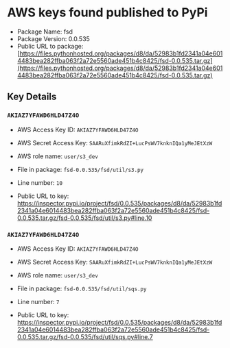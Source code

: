 # AWS keys found published to PyPi

* Package Name: fsd
* Package Version: 0.0.535
* Public URL to package: [https://files.pythonhosted.org/packages/d8/da/52983b1fd2341a04e6014483bea282ffba063f2a72e5560ade451b4c8425/fsd-0.0.535.tar.gz](https://files.pythonhosted.org/packages/d8/da/52983b1fd2341a04e6014483bea282ffba063f2a72e5560ade451b4c8425/fsd-0.0.535.tar.gz)

## Key Details

### `AKIAZ7YFAWD6HLD47Z4O`

* AWS Access Key ID: `AKIAZ7YFAWD6HLD47Z4O`
* AWS Secret Access Key: `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` 
* AWS role name: `user/s3_dev`
* File in package: `fsd-0.0.535/fsd/util/s3.py`
* Line number: `10`

* Public URL to key: https://inspector.pypi.io/project/fsd/0.0.535/packages/d8/da/52983b1fd2341a04e6014483bea282ffba063f2a72e5560ade451b4c8425/fsd-0.0.535.tar.gz/fsd-0.0.535/fsd/util/s3.py#line.10



### `AKIAZ7YFAWD6HLD47Z4O`

* AWS Access Key ID: `AKIAZ7YFAWD6HLD47Z4O`
* AWS Secret Access Key: `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` 
* AWS role name: `user/s3_dev`
* File in package: `fsd-0.0.535/fsd/util/sqs.py`
* Line number: `7`

* Public URL to key: https://inspector.pypi.io/project/fsd/0.0.535/packages/d8/da/52983b1fd2341a04e6014483bea282ffba063f2a72e5560ade451b4c8425/fsd-0.0.535.tar.gz/fsd-0.0.535/fsd/util/sqs.py#line.7


